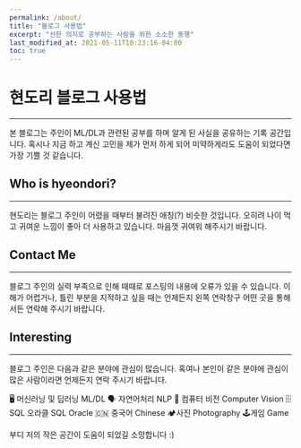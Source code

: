 ```yaml
---
permalink: /about/
title: "블로그 사용법"
excerpt: "선한 의지로 공부하는 사람을 위한 소소한 동행"
last_modified_at: 2021-05-11T10:23:16-04:00
toc: true
---
```


# 현도리 블로그 사용법

------------------------------

본 블로그는 주인이 ML/DL과 관련된 공부를 하며 알게 된 사실을 공유하는 기록 공간입니다.
혹시나 지금 하고 계신 고민을 제가 먼저 하게 되어 미약하게라도 도움이 되었다면 가장 기쁠 것 같습니다.

## Who is hyeondori?

-------------------------

현도리는 블로그 주인이 어렸을 때부터 불려진 애칭(?) 비슷한 것입니다.
오히려 나이 먹고 귀여운 느낌이 좋아 더 사용하고 있습니다.
마음껏 귀여워 해주시기 바랍니다.

## Contact Me

---------------

블로그 주인의 실력 부족으로 인해 때때로 포스팅의 내용에 오류가 있을 수 있습니다.
이해가 어렵거나, 틀린 부분을 지적하고 싶을 때는 언제든지 왼쪽 연락창구 어떤 곳을 통해서든 연락해 주시기 바랍니다.

## Interesting

----------------------

블로그 주인은 다음과 같은 분야에 관심이 많습니다.
혹여나 본인이 같은 분야에 관심이 많은 사람이라면 언제든지 연락 주시기 바랍니다.

🖥️ 머신러닝 및 딥러닝 ML/DL
🗣️ 자연어처리 NLP
👀 컴퓨터 비전 Computer Vision
🗄️ SQL 오라클 SQL Oracle
🇨🇳 중국어 Chinese
🏕️사진 Photography
🕹️게임 Game

부디 저의 작은 공간이 도움이 되었길 소망합니다 :)